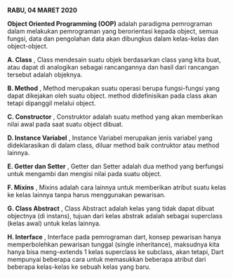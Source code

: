**RABU, 04 MARET 2020**

**Object Oriented Programming (OOP)** adalah paradigma pemrograman dalam melakukan pemrograman yang berorientasi kepada object, semua fungsi, data dan pengolahan data akan dibungkus dalam kelas-kelas dan object-object.

**A. Class**
, Class mendesain suatu objek berdasarkan class yang kita buat, atau dapat di analogikan sebagai rancangannya dan hasil dari rancangan tersebut adalah objeknya.

**B. Method**
, Method merupakan suatu operasi berupa fungsi-fungsi yang dapat dikejakan oleh suatu object. method didefinisikan pada class akan tetapi dipanggil melalui object.

**C. Constructor**
, Construktor adalah suatu method yang akan memberikan nilai awal pada saat suatu object dibuat.

**D. Instance Variabel**
, Instance Variabel merupakan jenis variabel yang dideklarasikan di dalam class, diluar method baik contruktor atau method lainnya.

**E. Getter dan Setter**
, Getter dan Setter adalah dua method yang berfungsi untuk mengambi dan mengisi nilai pada suatu object.

**F. Mixins**
, Mixins adalah cara lainnya untuk memberikan atribut suatu kelas ke kelas lainnya tanpa harus menggunakan pewarisan. 

**G. Class Abstract**
, Class Abstract adalah kelas yang tidak dapat dibuat objectnya (di instans), tujuan dari kelas abstrak adalah sebagai superclass (kelas awal) untuk kelas lainnya.

**H. Interface**
, Interface pada pemrograman dart, konsep pewarisan hanya memperbolehkan pewarisan tunggal (single inheritance), maksudnya kita hanya bisa meng-extends 1 kelas superclass ke subclass, akan tetapi, Dart mempunyai beberapa cara untuk memasukkan beberapa atribut dari beberapa kelas-kelas ke sebuah kelas yang baru.


